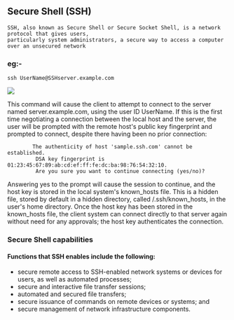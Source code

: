 ## Secure Shell (SSH)
    SSH, also known as Secure Shell or Secure Socket Shell, is a network protocol that gives users,
    particularly system administrators, a secure way to access a computer over an unsecured network
    
### eg:-
    ssh UserName@SSHserver.example.com
    
   ![](https://www.hostinger.com/tutorials/wp-content/uploads/sites/2/2017/07/symmetric-encryption-ssh-tutorial.jpg)
   
   This command will cause the client to attempt to connect to the server named server.example.com,
   using the user ID UserName. If this is the first time negotiating a connection between the local host
   and the server, the user will be prompted with the remote host's public key fingerprint and prompted to connect,
   despite there having been no prior connection:
```
        The authenticity of host 'sample.ssh.com' cannot be established.
         DSA key fingerprint is 01:23:45:67:89:ab:cd:ef:ff:fe:dc:ba:98:76:54:32:10.
         Are you sure you want to continue connecting (yes/no)?
```
   Answering yes to the prompt will cause the session to continue, and the host key is stored in the local system's
   known_hosts file. This is a hidden file, stored by default in a hidden directory, called /.ssh/known_hosts,
   in the user's home directory. Once the host key has been stored in the known_hosts file, the client system can connect
   directly to that server again without need for any approvals; the host key authenticates the connection.
   

### Secure Shell capabilities
#### Functions that SSH enables include the following:

*    secure remote access to SSH-enabled network systems or devices for users, as well as automated processes;
*    secure and interactive file transfer sessions;
*    automated and secured file transfers;
*    secure issuance of commands on remote devices or systems; and
*    secure management of network infrastructure components.
